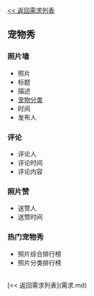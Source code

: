 [<< 返回需求列表](需求.md)

## 宠物秀

### 照片墙
* 照片
* 标题
* 描述
* [宠物分类](宠物百科.md)
* 时间
* 发布人

### 评论
* 评论人
* 评论时间
* 评论内容

### 照片赞
* 送赞人
* 送赞时间

### 热门宠物秀
* 照片综合排行榜
* 照片分类排行榜

<br/>
[<< 返回需求列表](需求.md)